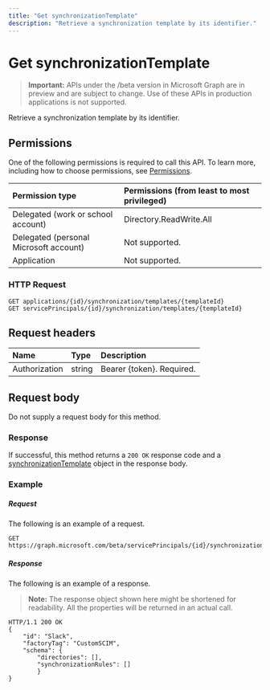 ```yaml
---
title: "Get synchronizationTemplate"
description: "Retrieve a synchronization template by its identifier."
---
```


# Get synchronizationTemplate

> **Important:** APIs under the /beta version in Microsoft Graph are in preview and are subject to change. Use of these APIs in production applications is not supported.

Retrieve a synchronization template by its identifier.

## Permissions
One of the following permissions is required to call this API. To learn more, including how to choose permissions, see [Permissions](/graph/permissions-reference).

|Permission type                        | Permissions (from least to most privileged)              |
|:--------------------------------------|:---------------------------------------------------------|
|Delegated (work or school account)     |Directory.ReadWrite.All  |
|Delegated (personal Microsoft account) |Not supported.|
|Application                            |Not supported.| 

### HTTP Request

```http
GET applications/{id}/synchronization/templates/{templateId}
GET servicePrincipals/{id}/synchronization/templates/{templateId}
```

## Request headers

| Name           | Type    | Description|
|:---------------|:--------|:-----------|
| Authorization  | string  | Bearer {token}. Required. |

## Request body

Do not supply a request body for this method.

### Response

If successful, this method returns a `200 OK` response code and a [synchronizationTemplate](../resources/synchronization-synchronizationtemplate.md) object in the response body.

### Example

##### Request
The following is an example of a request.

```http
GET https://graph.microsoft.com/beta/servicePrincipals/{id}/synchronization/templates/Slack
```

##### Response
The following is an example of a response.
>**Note:** The response object shown here might be shortened for readability. All the properties will be returned in an actual call.

```http
HTTP/1.1 200 OK
{
    "id": "Slack",
    "factoryTag": "CustomSCIM",
    "schema": {
        "directories": [],
        "synchronizationRules": []
        }
}
```